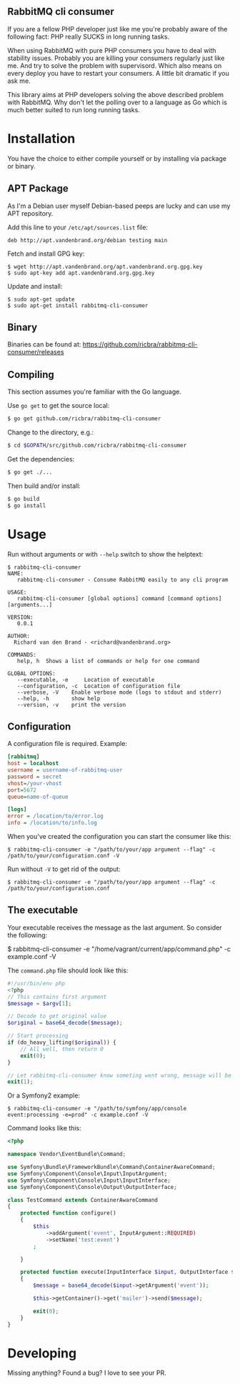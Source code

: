 RabbitMQ cli consumer
---------------------

If you are a fellow PHP developer just like me you're probably aware of the following fact:
PHP really SUCKS in long running tasks.

When using RabbitMQ with pure PHP consumers you have to deal with stability issues. Probably you are killing your
consumers regularly just like me. And try to solve the problem with supervisord. Which also means on every deploy you
have to restart your consumers. A little bit dramatic if you ask me.

This library aims at PHP developers solving the above described problem with RabbitMQ. Why don't let the polling over to
a language as Go which is much better suited to run long running tasks.

# Installation

You have the choice to either compile yourself or by installing via package or binary.

## APT Package

As I'm a Debian user myself Debian-based peeps are lucky and can use my APT repository.

Add this line to your <code>/etc/apt/sources.list</code> file:

    deb http://apt.vandenbrand.org/debian testing main

Fetch and install GPG key:

    $ wget http://apt.vandenbrand.org/apt.vandenbrand.org.gpg.key
    $ sudo apt-key add apt.vandenbrand.org.gpg.key

Update and install:

    $ sudo apt-get update
    $ sudo apt-get install rabbitmq-cli-consumer

## Binary

Binaries can be found at: https://github.com/ricbra/rabbitmq-cli-consumer/releases

## Compiling

This section assumes you're familiar with the Go language.

Use <code>go get</code> to get the source local:

```bash
$ go get github.com/ricbra/rabbitmq-cli-consumer
```

Change to the directory, e.g.:

```bash
$ cd $GOPATH/src/github.com/ricbra/rabbitmq-cli-consumer
```

Get the dependencies:

```bash
$ go get ./...
```

Then build and/or install:

```bash
$ go build
$ go install
```

# Usage

Run without arguments or with <code>--help</code> switch to show the helptext:

    $ rabbitmq-cli-consumer
    NAME:
       rabbitmq-cli-consumer - Consume RabbitMQ easily to any cli program

    USAGE:
       rabbitmq-cli-consumer [global options] command [command options] [arguments...]

    VERSION:
       0.0.1

    AUTHOR:
      Richard van den Brand - <richard@vandenbrand.org>

    COMMANDS:
       help, h	Shows a list of commands or help for one command

    GLOBAL OPTIONS:
       --executable, -e 	Location of executable
       --configuration, -c 	Location of configuration file
       --verbose, -V	Enable verbose mode (logs to stdout and stderr)
       --help, -h		show help
       --version, -v	print the version

## Configuration

A configuration file is required. Example:

```ini
[rabbitmq]
host = localhost
username = username-of-rabbitmq-user
password = secret
vhost=/your-vhost
port=5672
queue=name-of-queue

[logs]
error = /location/to/error.log
info = /location/to/info.log
```

When you've created the configuration you can start the consumer like this:

    $ rabbitmq-cli-consumer -e "/path/to/your/app argument --flag" -c /path/to/your/configuration.conf -V

Run without <code>-V</code> to get rid of the output:

    $ rabbitmq-cli-consumer -e "/path/to/your/app argument --flag" -c /path/to/your/configuration.conf

## The executable

Your executable receives the message as the last argument. So consider the following:

   $ rabbitmq-cli-consumer -e "/home/vagrant/current/app/command.php" -c example.conf -V

The <code>command.php</code> file should look like this:

```php
#!/usr/bin/env php
<?php
// This contains first argument
$message = $argv[1];

// Decode to get original value
$original = base64_decode($message);

// Start processing
if (do_heavy_lifting($original)) {
    // All well, then return 0
    exit(0);
}

// Let rabbitmq-cli-consumer know someting went wrong, message will be requeued.
exit(1);

```

Or a Symfony2 example:

    $ rabbitmq-cli-consumer -e "/path/to/symfony/app/console event:processing -e=prod" -c example.conf -V

Command looks like this:

```php
<?php

namespace Vendor\EventBundle\Command;

use Symfony\Bundle\FrameworkBundle\Command\ContainerAwareCommand;
use Symfony\Component\Console\Input\InputArgument;
use Symfony\Component\Console\Input\InputInterface;
use Symfony\Component\Console\Output\OutputInterface;

class TestCommand extends ContainerAwareCommand
{
    protected function configure()
    {
        $this
            ->addArgument('event', InputArgument::REQUIRED)
            ->setName('test:event')
        ;

    }

    protected function execute(InputInterface $input, OutputInterface $output)
    {
        $message = base64_decode($input->getArgument('event'));

        $this->getContainer()->get('mailer')->send($message);

        exit(0);
    }
}
```

# Developing

Missing anything? Found a bug? I love to see your PR.


